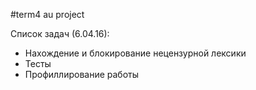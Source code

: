 #term4 au project

Список задач (6.04.16):

* Нахождение и блокирование нецензурной лексики
* Тесты
* Профиллирование работы





